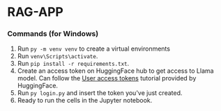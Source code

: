 # RAG-APP

### Commands (for Windows)
1. Run `py -m venv venv` to create a virtual environments
2. Run `venv\Scripts\activate`.
3. Run `pip install -r requirements.txt`.
4. Create an access token on HuggingFace hub to get access to Llama model. Can follow the [User access tokens](https://huggingface.co/docs/hub/en/security-tokens) tutorial provided by HuggingFace.
5. Run `py login.py` and insert the token you've just created.
6. Ready to run the cells in the Jupyter notebook.
